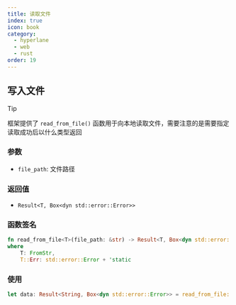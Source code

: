 ```yaml
---
title: 读取文件
index: true
icon: book
category:
  - hyperlane
  - web
  - rust
order: 19
---
```


## 写入文件

> [!tip]
> 框架提供了 `read_from_file()` 函数用于向本地读取文件，需要注意的是需要指定读取成功后以什么类型返回

### 参数

- `file_path`: 文件路径

### 返回值

- `Result<T, Box<dyn std::error::Error>>`

### 函数签名

```rust
fn read_from_file<T>(file_path: &str) -> Result<T, Box<dyn std::error::Error>>
where
    T: FromStr,
    T::Err: std::error::Error + 'static
```

### 使用

```rust
let data: Result<String, Box<dyn std::error::Error>> = read_from_file::<String>("./test.txt");
```

<Bottom />
